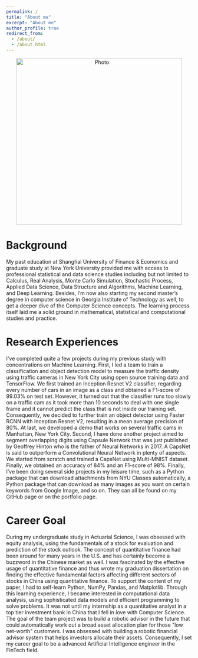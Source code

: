 ```yaml
---
permalink: /
title: "About me"
excerpt: "About me"
author_profile: true
redirect_from: 
  - /about/
  - /about.html
---
```


<p align="center">
  <img src="https://zhiaozhou.github.io/files/zhiaozhou_img.jpg?raw=true" alt="Photo" style="width: 450px;"/> 
</p>

Background
======
My past education at Shanghai University of Finance & Economics and graduate study at New York University provided me with access to professional statistical and data science studies including but not limited to Calculus, Real Analysis, Monte Carlo Simulation, Stochastic Process, Applied Data Science, Data Structure and Algorithms, Machine Learning, and Deep Learning. Besides, I’m now also starting my second master’s degree in computer science in Georgia Institute of Technology as well, to get a deeper dive of the Computer Science concepts. The learning process itself laid me a solid ground in mathematical, statistical and computational studies and practice. 

Research Experiences
======
I've completed quite a few projects during my previous study with concentrations on Machine Learning. First, I led a team to train a classification and object detection model to measure the traffic density using traffic cameras in New York City using open source training data and TensorFlow. We first trained an Inception Resnet V2 classifier, regarding every number of cars in an image as a class and obtained a F1-score of 99.03% on test set. However, it turned out that the classifier runs too slowly on a traffic cam as it took more than 10 seconds to deal with one single frame and it cannot predict the class that is not inside our training set. Consequently, we decided to further train an object detector using Faster RCNN with Inception Resnet V2, resulting in a mean average precision of 80%. At last, we developed a demo that works on several traffic cams in Manhattan, New York City. Second, I have done another project aimed to segment overlapping digits using Capsule Network that was just published by Geoffrey Hinton who is the father of Neural Networks in 2017. A CapsNet is said to outperform a Convolutional Neural Network in plenty of aspects. We started from scratch and trained a CapsNet using Multi-MNIST dataset. Finally, we obtained an accuracy of 84% and an F1-score of 98%. Finally, I’ve been doing several side projects in my leisure time, such as a Python package that can download attachments from NYU Classes automatically, a Python package that can download as many images as you want on certain keywords from Google Image, and so on. They can all be found on my GitHub page or on the portfolio page.

Career Goal
======
During my undergraduate study in Actuarial Science, I was obsessed with equity analysis, using the fundamentals of a stock for evaluation and prediction of the stock outlook. The concept of quantitative finance had been around for many years in the U.S. and has certainly become a buzzword in the Chinese market as well. I was fascinated by the effective usage of quantitative finance and thus wrote my graduation dissertation on finding the effective fundamental factors affecting different sectors of stocks in China using quantitative finance. To support the content of my paper, I had to self-learn Python, NumPy, Pandas, and Matplotlib. Through this learning experience, I became interested in computational data analysis, using sophisticated data models and efficient programming to solve problems. It was not until my internship as a quantitative analyst in a top tier investment bank in China that I fell in love with Computer Science. The goal of the team project was to build a robotic advisor in the future that could automatically work out a broad asset allocation plan for those "low net-worth" customers. I was obsessed with building a robotic financial advisor system that helps investors allocate their assets. Consequently, I set my career goal to be a advanced Artificial Intelligence engineer in the FinTech field.

<script src="http://zhiaozhou.github.io/assets/js/mouse.js"></script>